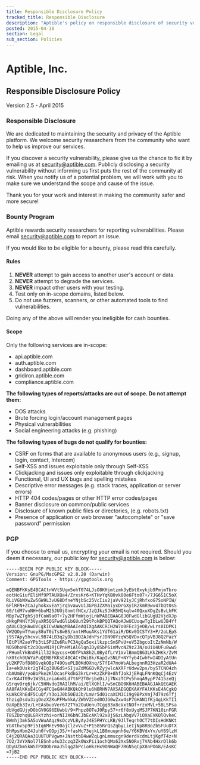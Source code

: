 ```yaml
---
title: Responsible Disclosure Policy
tracked_title: Responsible Disclosure
description: "Aptible's policy on responsible disclosure of security vulnerabilities."
posted: 2015-04-18
section: Legal
sub_section: Policies
---
```


Aptible, Inc.
=============
Responsible Disclosure Policy
--------------

Version 2.5 - April 2015

### Responsible Disclosure
We are dedicated to maintaining the security and privacy of the Aptible platform. We welcome security researchers from the community who want to help us improve our services.

If you discover a security vulnerability, please give us the chance to fix it by emailing us at [security@aptible.com](mailto:security@aptible.com). Publicly disclosing a security vulnerability without informing us first puts the rest of the community at risk. When you notify us of a potential problem, we will work with you to make sure we understand the scope and cause of the issue.

Thank you for your work and interest in making the community safer and more secure!

### Bounty Program
Aptible rewards security researchers for reporting vulnerabilities. Please email [security@aptible.com](mailto:security@aptible.com) to report an issue.

If you would like to be eligible for a bounty, please read this carefully.

#### Rules
1. **NEVER** attempt to gain access to another user's account or data.  
2. **NEVER** attempt to degrade the services.  
3. **NEVER** impact other users with your testing.  
4. Test only on in-scope domains, listed below.  
5. Do not use fuzzers, scanners, or other automated tools to find vulnerabilities.  

Doing any of the above will render you ineligible for cash bounties.

#### Scope
Only the following services are in-scope:  
- api.aptible.com
- auth.aptible.com
- dashboard.aptible.com
- gridiron.aptible.com
- compliance.aptible.com

**The following types of reports/attacks are out of scope. Do not attempt them:**
- DOS attacks
- Brute forcing login/account management pages
- Physical vulnerabilities
- Social engineering attacks (e.g. phishing)

**The following types of bugs do not qualify for bounties:**
- CSRF on forms that are available to anonymous users (e.g., signup, login, contact, Intercom)
- Self-XSS and issues exploitable only through Self-XSS
- Clickjacking and issues only exploitable through clickjacking
- Functional, UI and UX bugs and spelling mistakes
- Descriptive error messages (e.g. stack traces, application or server errors)
- HTTP 404 codes/pages or other HTTP error codes/pages
- Banner disclosure on common/public services
- Disclosure of known public files or directories, (e.g. robots.txt)
- Presence of application or web browser "autocomplete" or "save password" permission

### PGP
If you choose to email us, encrypting your email is not required. Should you deem it necessary, our public key for security@aptible.com is below:

````
-----BEGIN PGP PUBLIC KEY BLOCK-----
Version: GnuPG/MacGPG2 v2.0.20 (Darwin)
Comment: GPGTools - https://gpgtools.org

mQENBFKKsE4BCACtnWVt5Ugm5ohT074LJsO8KHjmtzmk3yEbt0xykjb9PmjmTbro
eotHcGiufEliMf9PTAUXQa4/ZrxsKr6+KTHvYqKB0vk80e6Fto07+/7JG6S1C5oX
RLiVGbWXwZw5GW9L3vUG8DfneYNjbSc25VcIis2jaVv921yJCjRhfxoG7SoNPIW/
6FlRFN+ZCaJyhokxvEaYjrqSvawvUi3GPBJZXMaiyxDrGXyiR2kmR9wv47bQt0sS
60/tdM7vuNH+6buM25JUUjGnmtfNCx/JzQJkzSJkH5HQkqtw40QxuXDgZsBvLhFK
MBp7wZTghSj0fCoW9a0T+7y2HFfmWjojLnWPABEBAAG0J0FwdGlibGUgU2VjdXJp
dHkgPHNlY3VyaXR5QGFwdGlibGUuY29tPokBPQQTAQoAJwUCUoqwTgIbLwUJB4Yf
gAULCQgHAwUVCgkICwUWAgMBAAIeAQIXgAAKCRCH2W7o0FEc3jeOB/wLrs8IDPK1
VW2QOywTYuoy88uT0iTs8wBS/xntHMuuAKs1YdT61aiR/DKv0ICSTY3+P/2oLEpS
j9S7Apy5hcvvL9B74LB3q2yDb1BO2AJdnPsrJDN9OYzqW5QVDxcQTpVBJ8Q2PazY
lEtPlM2aoYPb3tLSPUZu6RuPC3AgQa5oxilkzpcSmSPvU+eV52bgcoItZzNmNb/W
NOS0hoNEt2cDQuvN1RjCPnHMiAl6lqnIDy8SbP6inMvcNZ9z2JN/oUiU4UFu8ww5
/PHumlYkBnORill329qycss+OOfPVA8h2L0BydfLrV1VvlBmmQBG3LKkZHKk/ZvM
hX0tch0UWYaPuQENBFKKsE4BCAC+DWi8k/KapIv5NLF+NYfyb4IwhFwI4DIyAtUn
yU2KP7bfD80GvqkOBp749OsePLB0KdOXnq/S7fI47moWsALbegnnRQ3HzaR2dUA4
Ia+ekOUskr2gT4Ig3BUGdS+SIjuZdMGGDvRZyjwlcAXRFrUdww2ps/bySTCNO4zh
nbAUmBV/yoBoPke2KlOcasPkdkG3krLr+KzZkPB+8hfJokJjERqLFNnKQqCj4EzV
CxrKA4T09v1W35Lznia6n8Ld7t6P2T0rjbeDiJj7NxzTCPy5hmqA9ypP7415zeQj
GSrqvOrq6jk/C5HNvdoIRAIlhM/ai/ElXQhlI/wSnCBO0K6HABEBAAGJAkQEGAEK
AA8FAlKKsE4CGy4FCQeGH4ABKQkQh9lu6NBRHN7AXSAEGQEKAAYFAlKKsE4ACgkQ
kUAkCRhEdF5CuQf/Y3o1J0b50EUJb/LmVr5d01caXCMJCi9g9BPxVmj7d79z6Tfj
thzigDsdu3igOnzXZKuPFMwhkA/ZWhVZCed0OJG0wZxw4sP7GHAN1fKj4gLKkTI1
0aXpEb3Iv/L+EAsbuoVer672TYo2OuUenuTCgqB3x8cVxtNOf+rzxMVL+5BLSPsa
dbVgdGUjyDObGV0G96EUwbU/9+Phpz8OTeJ0Rpy57+r6f8xUyqMSJP7KN10inFGR
T8SZDzhqULGRkYzhi+orNIJX6bNCJbEcAKl92x8jS6zLAbqVV7iOXaEVKQlQvkeC
BWmhj3mk5A5oVWuAAqz9sOczVLByAyJ4E5PHYcLKB/9JlTeqrhOCT7tDIsHdKNKt
YGXthv5p9Fi5Iq6MnEv90ajClzvVuZ+P1585RrQsZqbyLieIjNp8RBoZbSFUuDTX
BhMpsHbm24Juh0fvODpj3S/+fasMc73ejkL1B0muupnh6e/Y6KBVdxYv/uY69lzH
C4j2QRAQAa31UUTUPVgwm+JNsttbD4wWZqLgnLmmucgn9derdVcdmLtjKgfT4z+N
7O2/3VYXNol7lESnhu4u33czq3Zk0WxPii1ochQMx62Xx5NORxj7VAb4HxrDlk6b
QDyUZbm5kWSTPXDObrmaJ5lqg2bPcioHkzHx9ONWaQF7RGN5qCpX8nPOG8/EAsKC
=7jB2
-----END PGP PUBLIC KEY BLOCK-----
````

